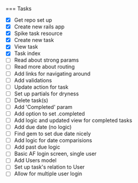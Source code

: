 === Tasks

- [x] Get repo set up
- [x] Create new rails app
- [x] Spike task resource
- [x] Create new task
- [x] View task
- [x] Task index
- [ ] Read about strong params
- [ ] Read more about routing
- [ ] Add links for navigating around
- [ ] Add validations
- [ ] Update action for task
- [ ] Set up partials for dryness
- [ ] Delete task(s)
- [ ] Add 'Completed' param
- [ ] Add option to set .completed
- [ ] Add logic and updated view for completed tasks
- [ ] Add due date (no logic)
- [ ] Find gem to set due date nicely
- [ ] Add logic for date comparisions
- [ ] Add past due logic
- [ ] Basic AF login screen, single user
- [ ] Add Users model
- [ ] Set up task's relation to User
- [ ] Allow for multiple user login